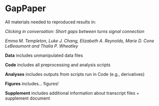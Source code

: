 # GapPaper

All materials needed to reproduced results in:

*Clicking in conversation: Short gaps between turns signal connection*

*Emma M. Templeton, Luke J. Chang, Elizabeth A. Reynolds, Marie D. Cone LeBeaumont and Thalia P. Wheatley*

**Data** includes unmanipulated data files

**Code** includes all preprocessing and analysis scripts

**Analyses** includes outputs from scripts run in Code (e.g., derivatives)

**Figures** includes... figures!

**Supplement** includes additional information about transcript files + supplement document
